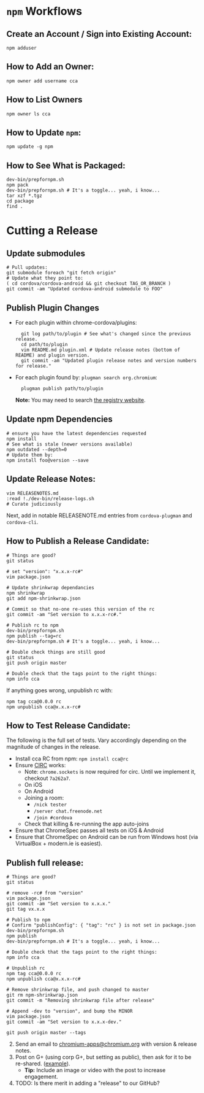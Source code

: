 # `npm` Workflows

## Create an Account / Sign into Existing Account:

    npm adduser

## How to Add an Owner:

    npm owner add username cca

## How to List Owners

    npm owner ls cca

## How to Update `npm`:

    npm update -g npm

## How to See What is Packaged:
    dev-bin/prepfornpm.sh
    npm pack
    dev-bin/prepfornpm.sh # It's a toggle... yeah, i know...
    tar xzf *.tgz
    cd package
    find .

# Cutting a Release

## Update submodules

    # Pull updates:
    git submodule foreach "git fetch origin"
    # Update what they point to:
    ( cd cordova/cordova-android && git checkout TAG_OR_BRANCH )
    git commit -am "Updated cordova-android submodule to FOO"

## Publish Plugin Changes

* For each plugin within chrome-cordova/plugins:

        git log path/to/plugin # See what's changed since the previous release.
        cd path/to/plugin
        vim README.md plugin.xml # Update release notes (bottom of README) and plugin version.
        git commit -am "Updated plugin release notes and version numbers for release."

* For each plugin found by: `plugman search org.chromium`:

        plugman publish path/to/plugin

    **Note:** You may need to search [the registry website](plugins.cordova.io).

## Update npm Dependencies

    # ensure you have the latest dependencies requested
    npm install
    # See what is stale (newer versions available)
    npm outdated --depth=0
    # Update them by:
    npm install foo@version --save

## Update Release Notes:

    vim RELEASENOTES.md
    :read !./dev-bin/release-logs.sh
    # Curate judiciously

Next, add in notable RELEASENOTE.md entries from `cordova-plugman` and `cordova-cli`.

## How to Publish a Release Candidate:

    # Things are good?
    git status

    # set "version": "x.x.x-rc#"
    vim package.json

    # Update shrinkwrap dependancies
    npm shrinkwrap
    git add npm-shrinkwrap.json

    # Commit so that no-one re-uses this version of the rc
    git commit -am "Set version to x.x.x-rc#."

    # Publish rc to npm
    dev-bin/prepfornpm.sh
    npm publish --tag=rc
    dev-bin/prepfornpm.sh # It's a toggle... yeah, i know...

    # Double check things are still good
    git status
    git push origin master

    # Double check that the tags point to the right things:
    npm info cca

If anything goes wrong, unpublish rc with:

    npm tag cca@0.0.0 rc
    npm unpublish cca@x.x.x-rc#

## How to Test Release Candidate:

The following is the full set of tests. Vary accordingly depending on the magnitude of changes in the release.

* Install cca RC from npm: `npm install cca@rc`
* Ensure [CIRC](https://github.com/flackr/circ.git) works:
  * Note: `chrome.sockets` is now required for circ.  Until we implement it, checkout `7a262a7`.
  * On iOS
  * On Android
  * Joining a room:
    * `/nick tester`
    * `/server chat.freenode.net`
    * `/join #cordova`
  * Check that killing & re-running the app auto-joins
* Ensure that ChromeSpec passes all tests on iOS & Android
* Ensure that ChromeSpec on Android can be run from Windows host (via VirtualBox + modern.ie is easiest).

## Publish full release:

    # Things are good?
    git status

    # remove -rc# from "version"
    vim package.json
    git commit -am "Set version to x.x.x."
    git tag vx.x.x

    # Publish to npm
    # Confirm "publishConfig": { "tag": "rc" } is not set in package.json
    dev-bin/prepfornpm.sh
    npm publish
    dev-bin/prepfornpm.sh # It's a toggle... yeah, i know...

    # Double check that the tags point to the right things:
    npm info cca

    # Unpublish rc
    npm tag cca@0.0.0 rc
    npm unpublish cca@x.x.x-rc#

    # Remove shrinkwrap file, and push changed to master
    git rm npm-shrinkwrap.json
    git commit -m "Removing shrinkwrap file after release"

    # Append -dev to "version", and bump the MINOR
    vim package.json
    git commit -am "Set version to x.x.x-dev."

    git push origin master --tags

2. Send an email to chromium-apps@chromium.org with version & release notes.
3. Post on G+ (using corp G+, but setting as public), then ask for it to be re-shared. ([example](https://plus.sandbox.google.com/+GoogleChromeDevelopers/posts/DiHAsUfetRo)).
    * **Tip:** Include an image or video with the post to increase engagement.
4. TODO: Is there merit in adding a "release" to our GitHub?

